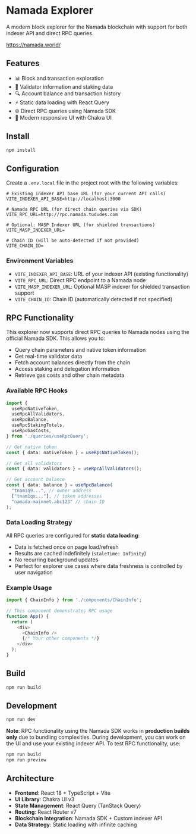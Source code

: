 # Namada Explorer

A modern block explorer for the Namada blockchain with support for both indexer API and direct RPC queries.

https://namada.world/

## Features

- 📊 Block and transaction exploration
- 👥 Validator information and staking data
- 🔍 Account balance and transaction history
- ⚡ Static data loading with React Query
- 🌐 Direct RPC queries using Namada SDK
- 📱 Modern responsive UI with Chakra UI

## Install

```bash
npm install
```

## Configuration

Create a `.env.local` file in the project root with the following variables:

```env
# Existing indexer API base URL (for your current API calls)
VITE_INDEXER_API_BASE=http://localhost:3000

# Namada RPC URL (for direct chain queries via SDK)
VITE_RPC_URL=http://rpc.namada.tududes.com

# Optional: MASP Indexer URL (for shielded transactions)
VITE_MASP_INDEXER_URL=

# Chain ID (will be auto-detected if not provided)
VITE_CHAIN_ID=
```

### Environment Variables

- `VITE_INDEXER_API_BASE`: URL of your indexer API (existing functionality)
- `VITE_RPC_URL`: Direct RPC endpoint to a Namada node
- `VITE_MASP_INDEXER_URL`: Optional MASP indexer for shielded transaction support
- `VITE_CHAIN_ID`: Chain ID (automatically detected if not specified)

## RPC Functionality

This explorer now supports direct RPC queries to Namada nodes using the official Namada SDK. This allows you to:

- Query chain parameters and native token information
- Get real-time validator data
- Fetch account balances directly from the chain
- Access staking and delegation information
- Retrieve gas costs and other chain metadata

### Available RPC Hooks

```typescript
import {
  useRpcNativeToken,
  useRpcAllValidators,
  useRpcBalance,
  useRpcStakingTotals,
  useRpcGasCosts,
} from './queries/useRpcQuery';

// Get native token
const { data: nativeToken } = useRpcNativeToken();

// Get all validators
const { data: validators } = useRpcAllValidators();

// Get account balance
const { data: balance } = useRpcBalance(
  "tnam1q9...", // owner address
  ["tnam1qx..."], // token addresses
  "namada-mainnet.abc123" // chain ID
);
```

### Data Loading Strategy

All RPC queries are configured for **static data loading**:
- Data is fetched once on page load/refresh
- Results are cached indefinitely (`staleTime: Infinity`)
- No recurring background updates
- Perfect for explorer use cases where data freshness is controlled by user navigation

### Example Usage

```typescript
import { ChainInfo } from './components/ChainInfo';

// This component demonstrates RPC usage
function App() {
  return (
    <div>
      <ChainInfo />
      {/* Your other components */}
    </div>
  );
}
```

## Build

```bash
npm run build
```

## Development

```bash
npm run dev
```

**Note**: RPC functionality using the Namada SDK works in **production builds only** due to bundling complexities. During development, you can work on the UI and use your existing indexer API. To test RPC functionality, use:

```bash
npm run build
npm run preview
```

## Architecture

- **Frontend**: React 18 + TypeScript + Vite
- **UI Library**: Chakra UI v3
- **State Management**: React Query (TanStack Query)
- **Routing**: React Router v7
- **Blockchain Integration**: Namada SDK + Custom indexer API
- **Data Strategy**: Static loading with infinite caching
